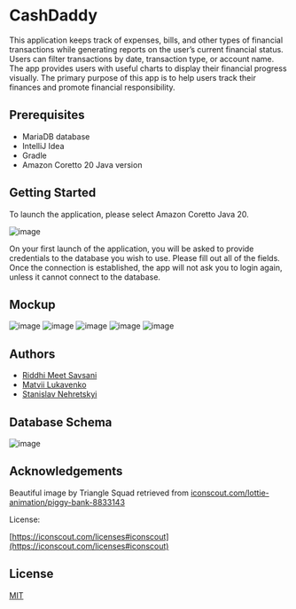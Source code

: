 
# CashDaddy

This application keeps track of expenses, bills, and other types of financial transactions while generating reports on the user’s current financial status. Users can filter transactions by date, transaction type, or account name. The app provides users with useful charts to display their financial progress visually. The primary purpose of this app is to help users track their finances and promote financial responsibility.


## Prerequisites
- MariaDB database
- IntelliJ Idea
- Gradle
- Amazon Coretto 20 Java version

## Getting Started
To launch the application, please select Amazon Coretto Java 20.

![image](https://github.com/user-attachments/assets/c64d20d7-0dcf-452e-8f6f-b14d57919d20)


On your first launch of the application, you will be asked to provide credentials to the database you wish to use. Please fill out all of the fields. Once the connection is established, the app will not ask you to login again, unless it cannot connect to the database.

## Mockup
![image](https://github.com/user-attachments/assets/9a7e3d11-92ac-4fb3-940c-2537b2fa5fcd)
![image](https://github.com/user-attachments/assets/8a94ec5c-46f4-4285-bda9-7198cc8c3d44)
![image](https://github.com/user-attachments/assets/9c3aed21-cda1-4a6b-afe9-023e02c7e01c)
![image](https://github.com/user-attachments/assets/59dde8e0-62c3-45e3-8b21-563e9d1aef79)
![image](https://github.com/user-attachments/assets/b95bb68d-b42b-4beb-9b9a-f7730474798b)




## Authors
- [Riddhi Meet Savsani](https://github.com/RiddhiMeetSavsani)
- [Matvii Lukavenko](https://github.com/MatviiLukavenko)
- [Stanislav Nehretskyi](https://github.com/snehretskyi)

## Database Schema
![image](https://github.com/user-attachments/assets/ba7f0807-0c08-4fb0-8a26-6f206c710399)

  
## Acknowledgements

Beautiful image by Triangle Squad retrieved from [iconscout.com/lottie-animation/piggy-bank-8833143](https://iconscout.com/lottie-animation/piggy-bank-8833143)

License:

[https://iconscout.com/licenses#iconscout](https://iconscout.com/licenses#iconscout)

## License

[MIT](https://choosealicense.com/licenses/mit/)

